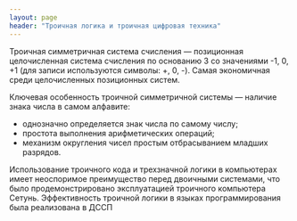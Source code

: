 ```yaml
---
layout: page
header: "Троичная логика и троичная цифровая техника"
---
```


Троичная симметричная система счисления — позиционная целочисленная система счисления по основанию 3 со значениями -1, 0, +1 (для записи используются символы: +, 0, -). Самая экономичная среди целочисленных позиционных систем.

Ключевая особенность троичной симметричной системы — наличие знака числа в самом алфавите:

- однозначно определяется знак числа по самому числу;
- простота выполнения арифметических операций;
- механизм округления чисел простым отбрасыванием младших разрядов.

Использование троичного кода и трехзначной логики в компьютерах имеет неоспоримое преимущество перед двоичными системами, что было продемонстрировано эксплуатацией троичного компьютера Сетунь. Эффективность троичной логики в языках программирования была реализована в ДССП